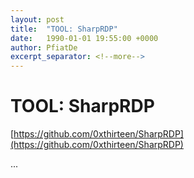 ```yaml
---
layout: post
title:  "TOOL: SharpRDP"
date:   1990-01-01 19:55:00 +0000
author: PfiatDe
excerpt_separator: <!--more-->
---
```


# TOOL: SharpRDP
[https://github.com/0xthirteen/SharpRDP](https://github.com/0xthirteen/SharpRDP)

...
<!--more-->
